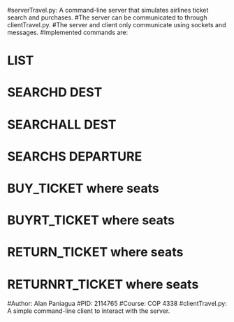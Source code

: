 #serverTravel.py: A command-line server that simulates airlines ticket search and purchases.
#The server can be communicated to through clientTravel.py.
#The server and client only communicate using sockets and messages.
#Implemented commands are:
# LIST
# SEARCHD DEST
# SEARCHALL DEST
# SEARCHS DEPARTURE
# BUY_TICKET where seats
# BUYRT_TICKET where seats
# RETURN_TICKET where seats
# RETURNRT_TICKET where seats

#Author: Alan Paniagua
#PID: 2114765
#Course: COP 4338
#clientTravel.py: A simple command-line client to interact with the server.